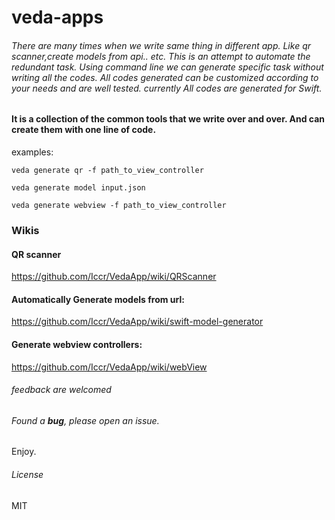 # veda-apps
###### There are many times when we write same thing in different app. Like qr scanner,create models from api.. etc. This is an attempt to automate the redundant task. Using command line we can generate specific task without writing all the codes. All codes generated can be customized according to your needs and are well tested. currently All codes are generated for Swift.


#### It is a collection of the common tools that we write over and over. And can create them with one line of code. 


examples: 

```veda generate qr -f path_to_view_controller```

```veda generate model input.json```

```veda generate webview -f path_to_view_controller```

### Wikis
#### QR scanner

https://github.com/Iccr/VedaApp/wiki/QRScanner


#### Automatically Generate models from url: 

https://github.com/Iccr/VedaApp/wiki/swift-model-generator


####  Generate webview controllers: 

https://github.com/Iccr/VedaApp/wiki/webView


###### feedback are welcomed


###### Found a **bug**, please open an issue.

Enjoy.

###### License
MIT
